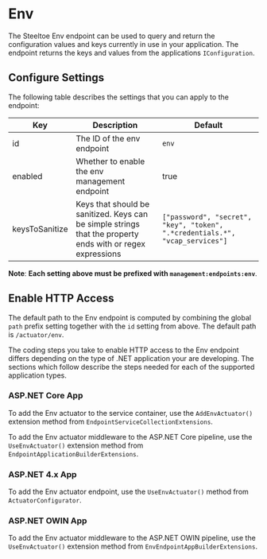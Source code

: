 # Env

The Steeltoe Env endpoint can be used to query and return the configuration values and keys currently in use in your application. The endpoint returns the keys and values from the applications `IConfiguration`.

## Configure Settings

The following table describes the settings that you can apply to the endpoint:

| Key | Description | Default |
| --- | --- | --- |
| id | The ID of the env endpoint | `env` |
| enabled | Whether to enable the env management endpoint | true |
| keysToSanitize | Keys that should be sanitized. Keys can be simple strings that the property ends with or regex expressions | ```["password", "secret", "key", "token", ".*credentials.*", "vcap_services"]``` |

**Note**: **Each setting above must be prefixed with `management:endpoints:env`**.

## Enable HTTP Access

The default path to the Env endpoint is computed by combining the global `path` prefix setting together with the `id` setting from above. The default path is `/actuator/env`.

The coding steps you take to enable HTTP access to the Env endpoint differs depending on the type of .NET application your are developing.  The sections which follow describe the steps needed for each of the supported application types.

### ASP.NET Core App

To add the Env actuator to the service container, use the `AddEnvActuator()` extension method from `EndpointServiceCollectionExtensions`.

To add the Env actuator middleware to the ASP.NET Core pipeline, use the `UseEnvActuator()` extension method from `EndpointApplicationBuilderExtensions`.

### ASP.NET 4.x App

To add the Env actuator endpoint, use the `UseEnvActuator()` method from `ActuatorConfigurator`.

### ASP.NET OWIN App

To add the Env actuator middleware to the ASP.NET OWIN pipeline, use the `UseEnvActuator()` extension method from `EnvEndpointAppBuilderExtensions`.

